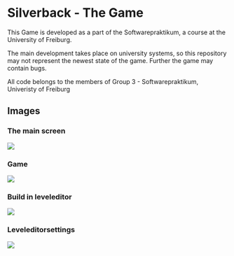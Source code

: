 # Silverback - The Game

This Game is developed as a part of the Softwarepraktikum,
a course at the University of Freiburg.

The main development takes place on university systems,
so this repository may not represent the newest state of the game.
Further the game may contain bugs.

All code belongs to the members of Group 3 - Softwarepraktikum, Univeristy of Freiburg 

##  Images

### The main screen
![](https://i.imgur.com/oZTvoAS.png)

### Game
![](https://i.imgur.com/vaSBOvT.png)

### Build in leveleditor
![](https://i.imgur.com/toc76NZ.png)

### Leveleditorsettings
![](https://i.imgur.com/e2oNwR7.png)
